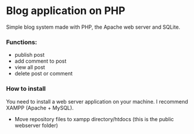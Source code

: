# Blog application on PHP
Simple blog system made with PHP, the Apache web server and SQLite.

### Functions:
- publish post
- add comment to post
- view all post
- delete post or comment

### How to install
You need to install a web server application on your machine. I recommend XAMPP (Apache + MySQL).

- Move repository files to xampp directory/htdocs (this is the public webserver folder) 

